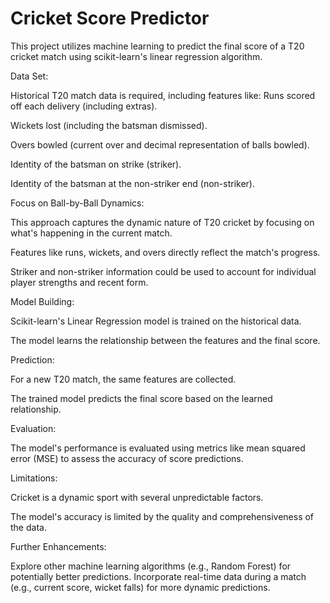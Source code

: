 
# Cricket Score Predictor

This project utilizes machine learning to predict the final score of a T20 cricket match using scikit-learn's linear regression algorithm.

Data Set:

Historical T20 match data is required, including features like:
Runs scored off each delivery (including extras).

Wickets lost (including the batsman dismissed).

Overs bowled (current over and decimal representation of balls bowled).

Identity of the batsman on strike (striker).

Identity of the batsman at the non-striker end (non-striker).

Focus on Ball-by-Ball Dynamics:

This approach captures the dynamic nature of T20 cricket by focusing on what's happening in the current match.

Features like runs, wickets, and overs directly reflect the match's progress.

Striker and non-striker information could be used to account for individual player strengths and recent form.

Model Building:

Scikit-learn's Linear Regression model is trained on the historical data.

The model learns the relationship between the features and the final score.

Prediction:

For a new T20 match, the same features are collected.

The trained model predicts the final score based on the learned relationship.

Evaluation:

The model's performance is evaluated using metrics like mean squared error (MSE) to assess the accuracy of score predictions.

Limitations:

Cricket is a dynamic sport with several unpredictable factors.

The model's accuracy is limited by the quality and comprehensiveness of the data.

Further Enhancements:

Explore other machine learning algorithms (e.g., Random Forest) for potentially better predictions.
Incorporate real-time data during a match (e.g., current score, wicket falls) for more dynamic predictions.
